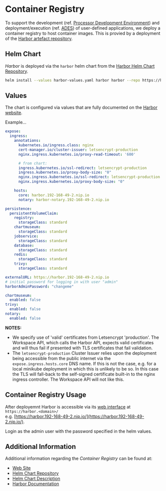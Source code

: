 # Container Registry

To support the development (ref. [Processor Development Environment](../pde/)) and deployment/execution (ref. [ADES](../ades/)) of user-defined applications, we deploy a container registry to host container images. This is provied by a deployment of the [Harbor artefact repository](https://goharbor.io/).

## Helm Chart

_Harbor_ is deployed via the `harbor` helm chart from the [Harbor Helm Chart Repository](https://helm.goharbor.io).

```bash
helm install --values harbor-values.yaml harbor harbor --repo https://helm.goharbor.io
```

## Values

The chart is configured via values that are fully documented on the [Harbor website](https://goharbor.io/docs/2.4.0/install-config/harbor-ha-helm/).

Example...

```yaml
expose:
  ingress:
    annotations:
      kubernetes.io/ingress.class: nginx
      cert-manager.io/cluster-issuer: letsencrypt-production
      nginx.ingress.kubernetes.io/proxy-read-timeout: '600'

      # from chart:
      ingress.kubernetes.io/ssl-redirect: letsencrypt-production
      ingress.kubernetes.io/proxy-body-size: "0"
      nginx.ingress.kubernetes.io/ssl-redirect: letsencrypt-production
      nginx.ingress.kubernetes.io/proxy-body-size: "0"

    hosts:
      core: harbor.192-168-49-2.nip.io
      notary: harbor-notary.192-168-49-2.nip.io

persistence:
  persistentVolumeClaim:
    registry:
      storageClass: standard
    chartmuseum:
      storageClass: standard
    jobservice:
      storageClass: standard
    database:
      storageClass: standard
    redis:
      storageClass: standard
    trivy:
      storageClass: standard

externalURL: https://harbor.192-168-49-2.nip.io
# initial password for logging in with user "admin"
harborAdminPassword: "changeme"

chartmuseum:
  enabled: false
trivy:
  enabled: false
notary:
  enabled: false
```

**NOTES:**

* We specify use of 'valid' certificates from Letsencrypt 'production'. The Workspace API, which calls the Harbor API, expects valid certificates and will thus fail if presented with TLS certificates that fail validation.
* The `letsencrypt-production` Cluster Issuer relies upon the deployment being accessible from the public internet via the `expose.ingress.hosts.core` DNS name. If this is not the case, e.g. for a local minikube deployment in which this is unlikely to be so. In this case the TLS will fall-back to the self-signed certificate built-in to the nginx ingress controller. The Workspace API will not like this.

## Container Registry Usage

After deployemnt Harbor is accessible via its [web interface](https://harbor.192-168-49-2.nip.io/) at `https://harbor.<domain>/`<br>e.g. [https://harbor.192-168-49-2.nip.io/](https://harbor.192-168-49-2.nip.io/).

Login as the admin user with the password specified in the helm values.

## Additional Information

Additional information regarding the _Container Registry_ can be found at:

* [Web Site](https://goharbor.io/)
* [Helm Chart Repository](https://helm.goharbor.io/)
* [Helm Chart Description](https://goharbor.io/docs/2.4.0/install-config/harbor-ha-helm/)
* [Harbor Documentation](https://goharbor.io/docs/)
